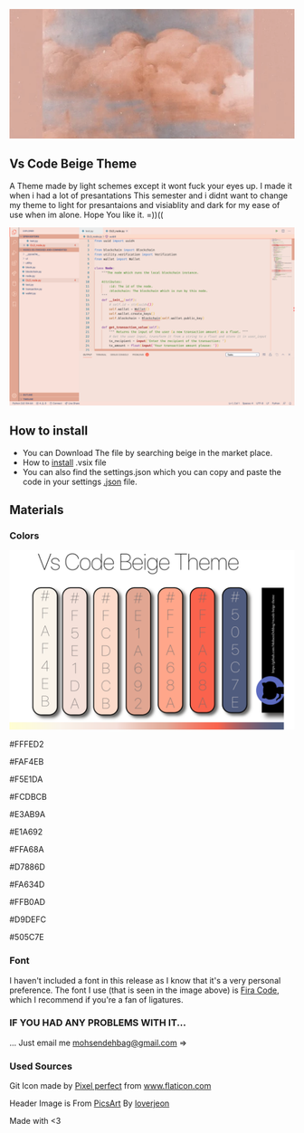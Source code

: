 ![](https://github.com/MohsenDehbag/vscode-beige-theme/blob/master/images/header.png)


## Vs Code Beige Theme
A Theme made by light schemes except it wont fuck your eyes up. I made it when i had a lot of presantations This semester and i didnt want to change my theme to light for presantaions and visiablity and dark for my ease of use when im alone. Hope You like it. =))((

![](https://github.com/MohsenDehbag/vscode-beige-theme/blob/master/images/envioement.png)

## How to install

* You can Download The file by searching beige in the market place.
* How to [install](https://github.com/eamodio/vscode-gitlens/wiki/Installing-Prereleases-(vsix)) .vsix file 
* You can also find the settings.json which you can copy and paste the code in your settings [.json](https://github.com/MohsenDehbag/vscode-beige-theme/blob/master/settings.json) file.

## Materials
### Colors

![](https://github.com/MohsenDehbag/vscode-beige-theme/blob/master/images/palatepng.png)

#FFFED2

#FAF4EB

#F5E1DA

#FCDBCB

#E3AB9A

#E1A692

#FFA68A

#D7886D

#FA634D

#FFB0AD

#D9DEFC

#505C7E

### Font

I haven't included a font in this release as I know that it's a very personal preference. The font I use (that is seen in the image above) is [Fira Code](https://github.com/tonsky/FiraCode), which I recommend if you're a fan of ligatures.

### IF YOU HAD ANY PROBLEMS WITH IT...

... Just email me mohsendehbag@gmail.com  =>

### Used Sources

Git Icon made by <a href="https://www.flaticon.com/authors/pixel-perfect" title="Pixel perfect">Pixel perfect</a> from <a href="https://www.flaticon.com/" title="Flaticon"> www.flaticon.com</a>

Header Image is From [PicsArt](https://picsart.com/i/image-use-for-304149221169201) By [loverjeon](https://picsart.com/u/loverjeon)

Made with <3
